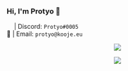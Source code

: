 ### Hi, I'm Protyo 👋
<img src="https://discord.com/assets/3437c10597c1526c3dbd98c737c2bcae.svg" height="13"> | Discord: `Protyo#0005` <br>
📨 | Email: `protyo@kooje.eu`
<p align="center">
  <a href="https://github.com/protyodev">
    <img src="https://lanyard.cnrad.dev/api/717416034478456925"/>
     </a>
	</p>

<p align="center">
	<img src="https://github-readme-stats.vercel.app/api?username=protyodev&include_all_commits=true&show_icons=true&hide_border=true&hide_title=true&count_private=true&theme=dark">
	
</p>
